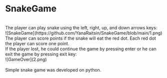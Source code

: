 # SnakeGame
<br />
The player can play snake using the left, right, up, and down arrows keys: <br />
![SnakeGame](https://github.com/YanaRaitsin/SnakeGame/blob/main/1.png) <br />
The player can score points if the snake will eat the red dot. Each red dot the player can score one point. <br />
If the player lost, he could continue the game by pressing enter or he can exit the game by pressing exit key: <br />
![GameOver](2.png) <br />
<br />
Simple snake game was developed on python.
